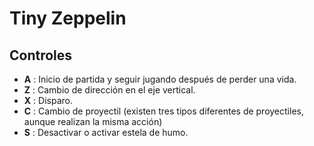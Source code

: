 # Tiny Zeppelin

## Controles

* **A** : Inicio de partida y seguir jugando después de perder una vida.
* **Z** : Cambio de dirección en el eje vertical.
* **X** : Disparo.
* **C** : Cambio de proyectil (existen tres tipos diferentes de proyectiles, aunque realizan la misma acción)
* **S** : Desactivar o activar estela de humo.


